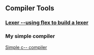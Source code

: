 ## Compiler Tools

### [Lexer --using flex to build a lexer](/note/tools/compiler/lexer/lexer)

### My simple compiler
[Simple c-- compiler](https://github.com/chunyu618/Compiler2020Fall)

